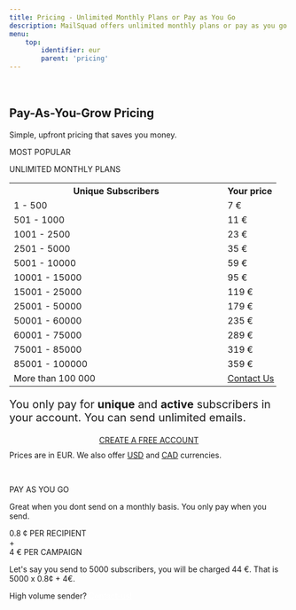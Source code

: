 ```yaml
---
title: Pricing - Unlimited Monthly Plans or Pay as You Go
description: MailSquad offers unlimited monthly plans or pay as you go pricing to suit your needs.
menu:
    top:
        identifier: eur
        parent: 'pricing'
---
```

<section class="price-2" style="padding-top:20px;">
        <div class="container">
            <div class="row">
                <div class="col-sm-12 ">
                    <h1>Pay-As-You-Grow Pricing</h1>
                    <p class="lead">Simple, upfront pricing that saves you money.</p>
                </div>
            </div>
        </div>
        <div class="container pricing">
            <div class="plans">
                <div class="plan">
                    <div class="top"><p>MOST POPULAR</p></div>
                    <div class="title">
                        UNLIMITED MONTHLY PLANS
                        <table class="pricing-table">
                                <col width="80%">
                                <col width="20%">
                                <tr>
                                    <th>Unique Subscribers</th>
                                    <th>Your price</th>
                                </tr>
                                <tr>
                                    <td>1 - 500</td>
                                    <td>7 &euro;</td>
                                </tr>
                                <tr>
                                    <td>501 - 1000</td>
                                    <td>11 &euro;</td>
                                </tr>
                                <tr>
                                    <td>1001 - 2500</td>
                                    <td>23 &euro;</td>
                                </tr>
                                <tr>
                                    <td>2501 - 5000</td>
                                    <td>35 &euro;</td>
                                </tr>
                                <tr>
                                    <td>5001 - 10000</td>
                                    <td>59 &euro;</td>
                                </tr>
                                <tr>
                                    <td>10001 - 15000</td>
                                    <td>95 &euro;</td>
                                </tr>
                                <tr>
                                    <td>15001 - 25000</td>
                                    <td>119 &euro;</td>
                                </tr>
                                <tr>
                                    <td>25001 - 50000</td>
                                    <td>179 &euro;</td>
                                </tr>
                                <tr>
                                    <td>50001 - 60000</td>
                                    <td>235 &euro;</td>
                                </tr>
                                <tr>
                                    <td>60001 - 75000</td>
                                    <td>289 &euro;</td>
                                </tr>
                                <tr>
                                    <td>75001 - 85000</td>
                                    <td>319 &euro;</td>
                                </tr>
                                <tr>
                                    <td>85001 - 100000</td>
                                    <td>359 &euro;</td>
                                </tr>
                                 <tr>
                                    <td>More than 100 000</td>
                                    <td colspan="3" style="padding-right:0px;"><a href="/en/contact/">Contact Us</a></td>
                                </tr>             
                            </table>
                            <p style="font-size:20px">You only pay for <strong>unique</strong> and <strong>active</strong> subscribers in your account. You can send unlimited emails.</p>
                            <div class="btns" style="margin-top: 15px;text-align:center;">
                                <a class="btn btn-primary" href="https://app.mailsquad.com/login/signup/u">
                                    <span>CREATE A FREE ACCOUNT</span>
                                </a>
                            </div>
                    </div>
                    <div style="margin-top:10px">Prices are in EUR. We also offer <a href="/en/pricing/usd/">USD</a> and <a href="/en/pricing/cad/">CAD</a> currencies.</div>
                </div>
                <div class="plan">
                    <div class="top"><p>&nbsp;</p></div>
                    <div class="title">
                        PAY AS YOU GO
                        <p>Great when you dont send on a monthly basis. You only pay when you send.</p>
                        <div class="price">
                            <div class="persubscriber">
                                0.8 <span class="currency">&cent;</span>
                                <span class="period">PER RECIPIENT</span>
                            </div>
                            <div style="width:10%;">+</div>
                            <div class="percampaign">
                                4 <span class="currency">&euro;</span>
                                <span class="period">PER CAMPAIGN</span>
                            </div>
                        </div>
                        <p>Let's say you send to 5000 subscribers, you will be charged 44 &euro;. That is 5000 x 0.8&cent; + 4&euro;.</p>
                        <p>High volume sender? <a href="/en/contact/" style="color:white;font-weight:400;">Contact-us!</a></p>
                    </div>
                </div>
            </div>
        </div>
    </section>